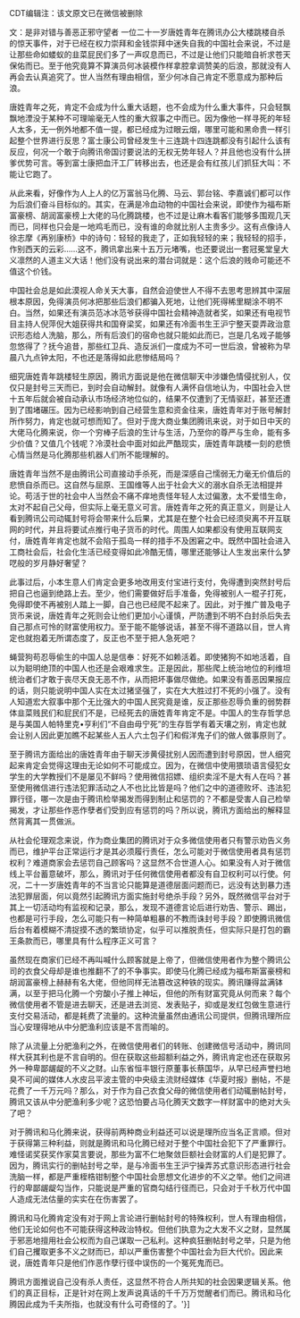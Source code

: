 CDT编辑注：该文原文已在微信被删除

文：是非对错与善恶正邪守望者 一位二十一岁唐姓青年在腾讯办公大楼跳楼自杀的惊天事件，对于已经在权力崇拜和金钱崇拜中迷失自我的中国社会来说，不过是让那些命如蝼蚁的韭菜屁民们多了一声叹息而已，不过是让他们只能暗自祈求苍天保佑而已。至于他究竟算不算演员何冰装模作样拿腔拿调赞美的后浪，那就没有人再会去认真追究了。世人当然有理由相信，至少何冰自己肯定不愿意成为那种后浪。

唐姓青年之死，肯定不会成为什么重大话题，也不会成为什么重大事件，只会轻飘飘地湮没于某种不可理喻毫无人性的重大叙事之中而已。因为像他一样寻死的年轻人太多，无一例外地都不值一提，都已经成为过眼云烟，哪里可能和黑命贵一样引起整个世界进行反思？富士康公司曾经发生十三连跳十四连跳都没有引起什么该有反应，何况一个敢于向腾讯帝国讨要说法的无权无势年轻人？并且他也没有什么拼爹优势可言。等到富士康把血汗工厂转移出去，也还是会有红孩儿们抓狂大叫：不能让它跑了。

从此来看，好像作为人上人的亿万富翁马化腾、马云、郭台铭、李嘉诚们都可以作为后浪们奋斗目标似的。其实，在满是冷血动物的中国社会来说，即使作为福布斯富豪榜、胡润富豪榜上大佬的马化腾跳楼，也不过是让麻木看客们能够多围观几天而已，同样也只会是一地鸡毛而已，没有谁的命就比别人主贵多少。这有点像诗人徐志摩《再别康桥》中的诗句：轻轻的我走了，正如我轻轻的来；我轻轻的招手，作别西天的云彩……这不，腾讯拿出来十五万元堵嘴，也还要说出一套冠冕堂皇大义凛然的人道主义大话！他们没有说出来的潜台词就是：这个后浪的贱命可能还不值这个价钱。

中国社会总是如此漠视人命关天大事，自然会迫使世人不得不去思考思辨其中深层根本原因，免得演员何冰把那些后浪们都骗入死地，让他们死得稀里糊涂不明不白。当然，如果还有演员范冰冰范爷获得中国社会精神造就者奖，如果还有电视节目主持人倪萍倪大姐获得共和国脊梁奖，如果还有冷面书生王沪宁整天耍弄政治意识形态给人洗脑，那么，所有后浪们的宿命也就只能如此而已，岂是几名戏子能够忽悠得了？抚今追昔，那些红卫兵、造反派们一度成为不可一世后浪，曾被称为早晨八九点钟太阳，不也还是落得如此悲惨结局吗？

细究唐姓青年跳楼轻生原因，腾讯方面说是他在微信聊天中涉嫌色情侵扰别人，仅仅只是封号三天而已，到时会自动解封。就像有人满怀自信地认为，中国社会入世十五年后就会被自动承认市场经济地位似的，结果不仅遭到了无情驱赶，甚至还遭到了围堵碾压。因为已经影响到自己经营生意和资金往来，唐姓青年对于账号解封所作努力，肯定也就可想而知了。但对于庞大商业集团腾讯来说，对于如日中天的大佬马化腾来说，你一个穷棒子后浪的生计与生活，乃至你的尊严与生命，能有多少价值？又值几个钱呢？冷漠社会中面对如此严酷现实，唐姓青年跳楼一刻的悲愤心情当然是马化腾那些机器人们所不能理解的。

唐姓青年当然不是由腾讯公司直接动手杀死，而是深感自己懦弱无力毫无价值后的悲愤自杀而已。这自然与屈原、王国维等人出于社会大义的溺水自杀无法相提并论。苟活于世的社会中人当然会不痛不痒地责怪年轻人太过偏激，太不爱惜生命，太对不起自己父母，但实际上毫无意义可言。唐姓青年之死的真正意义，则是让人看到腾讯公司动辄封号将会带来什么后果，尤其是在整个社会已经须臾离不开互联网的时代，并且将要试点推行电子货币的时代。周围人如果都没有使用互联网支付，唐姓青年肯定也就不会陷于孤岛一样的措手不及困窘之中。既然中国社会进入工商社会后，社会化生活已经变得如此冷酷无情，哪里还能够让人生发出来什么梦呓般的岁月静好奢望？

此事过后，小本生意人们肯定会更多地改用支付宝进行支付，免得遭到突然封号后把自己也逼到绝路上去。至少，他们需要做好后手准备，免得被别人一棍子打死，免得即使不再被别人踏上一脚，自己也已经爬不起来了。因此，对于推广普及电子货币来说，唐姓青年之死则会让他们更加小心谨慎，严防遭到不明不白封杀后失去自己那点可怜的财富使用权力。至于能不能够说话，甚至不得不道路以目，世人肯定也就抱着无所谓态度了，反正也不至于把人急死吧？

蝇营狗苟忍辱偷生的中国人总是信奉：好死不如赖活着。即使猪狗不如地活着，自以为聪明绝顶的中国人也还是会艰难求生。正是因此，那些爬上统治地位的利维坦统治者们才敢于丧尽天良无恶不作，从而把坏事做尽做绝。如果没有善恶因果报应的话，则只能说明中国人实在太过猪坚强了，实在大大胜过打不死的小强了。没有人知道宏大叙事中那个无比强大的中国人民究竟是谁，反正那些忍辱负重的弱势群体韭菜贱民们和屁民们不是，已经死去的唐姓青年肯定不是。中国人的生存哲学总是与美国人帕特里克•亨利们“不自由毋宁死”的生存哲学有着天壤之别，肯定也就会让别人因此更加瞧不起某些人五人六土包子们和假洋鬼子们的做人做事原则了。

至于腾讯方面给出的唐姓青年由于聊天涉黄侵扰别人因而遭到封号原因，世人细究起来肯定会觉得这理由无论如何不可能成立。因为，在微信中使用猥琐语言侵犯女学生的大学教授们不是屡见不鲜吗？使用微信招嫖、组织卖淫不是大有人在吗？甚至使用微信进行违法犯罪活动之人不也比比皆是吗？他们之中的道德败坏、违法犯罪行径，哪一次是由于腾讯检举揭发而得到制止和惩罚的？不都是受害人自己检举揭发，才让那些作恶作孽者们受到应有惩罚的吗？所以说，腾讯方面给出的解释显然背离其一贯做派。

从社会伦理观念来说，作为商业集团的腾讯对于众多微信使用者只有警示劝告义务而已，维护平台正常运行才是其必须履行责任，怎么可能对于微信使用者具有惩罚权利？难道商家会去惩罚自己顾客吗？这显然不合世道人心。如果没有人对于微信线上平台蓄意破坏，那么，腾讯对于任何微信使用者都没有自卫权利可以行使。何况，二十一岁唐姓青年的不当言论只能算是道德层面问题而已，远没有达到暴力违法犯罪层面，何以竟然引起腾讯方面实施封号绝杀手段？另外，既然微信平台对于其上一切活动均有监视和记录，那么，发现不道德言论后进行劝告、警示、踢出，也都是可行手段，怎么可能只有一种简单粗暴的不教而诛封号手段？即使腾讯微信后台有着模糊不清捉摸不透的繁琐协定，似乎可以推脱责任，但实际只是打包的霸王条款而已，哪里具有什么程序正义可言？

虽然现在商家们已经不再叫喊什么顾客就是上帝了，但微信使用者作为整个腾讯公司的衣食父母却是谁也推翻不了的不争事实。即使马化腾已经成为福布斯富豪榜和胡润富豪榜上赫赫有名大佬，但他同样无法篡改这种铁的现实。腾讯赚得盆满钵满，以至于把马化腾一个穷酸小子推上神坛，但他的所有财富究竟从何而来？每个微信使用者不管是进去聊天，还是进去浏览、发表贴子，抑或是发红包做生意进行支付交易活动，都是耗费了流量的。这种流量虽然由通讯公司提供，但腾讯理所应当心安理得地从中分肥渔利应该是不言而喻的。

除了从流量上分肥渔利之外，在微信使用者们的转账、创建微信号活动中，腾讯同样大获其利也是不言自明的。但在获取这些超额利益之外，腾讯肯定也还在获取另外一种卑鄙龌龊的不义之财。山东省恒丰银行原董事长蔡国华，从早已经声誉扫地臭不可闻的媒体人水皮吕平波主管的中央级主流财经媒体《华夏时报》删帖，不是花费了一千万元吗？那么，对于作为自己衣食父母的微信使用者们动辄删帖封号，腾讯又该从中分肥渔利多少呢？这恐怕要占马化腾天文数字一样财富中的绝对大头了吧？

对于腾讯和马化腾来说，获得前两种商业利益还可以说是理所应当名正言顺。但对于获得第三种利益，则就是腾讯和马化腾已经对于整个中国社会犯下了严重罪行。难怪诺奖获奖作家莫言要说，那些为富不仁地聚敛巨额社会财富的人们是犯罪了。因为，腾讯实行的删帖封号之举，是与冷面书生王沪宁操弄苏式意识形态进行社会洗脑一样，都是严重桎梏钳制整个中国社会思想文化进步的不义之举。他们之间进行的卑鄙龌龊勾当作，只能说是严重的官商勾结行径而已，只会对于千秋万代中国人造成无法估量的实实在在伤害罢了。

腾讯和马化腾肯定没有对于网上言论进行删帖封号的特殊权利，世人有理由相信，他们无论如何也不可能获得这种政治特权。但他们执意为之大发不义之财，显然属于邪恶地擅用社会公权而为自己谋取一己私利。这种疯狂删帖封号之举，只是为他们自己攫取更多不义之财而已，却以严重伤害整个中国社会为巨大代价。因此来说，唐姓青年只是他们作恶作孽行径中误伤的一个冤死鬼而已。

腾讯方面推说自己没有杀人责任，这显然不符合人所共知的社会因果逻辑关系。他们的真正目标，正是针对在网上发声说真话的千千万万觉醒者们而已。腾讯和马化腾因此成为千夫所指，也就没有什么可奇怪的了。'}]